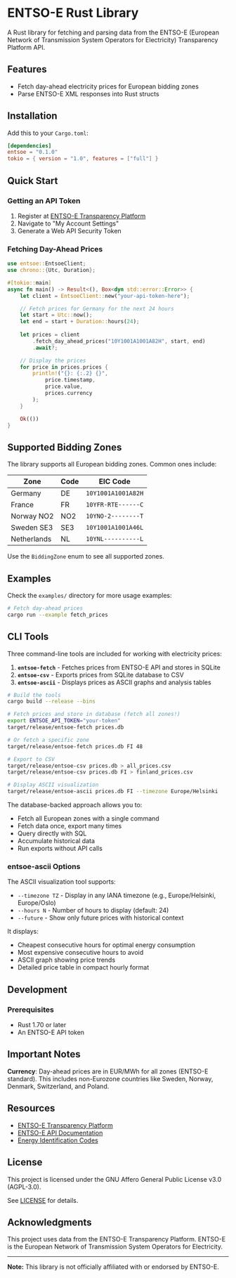 # ENTSO-E Rust Library

A Rust library for fetching and parsing data from the ENTSO-E (European Network of Transmission System Operators for Electricity) Transparency Platform API.

## Features

- Fetch day-ahead electricity prices for European bidding zones
- Parse ENTSO-E XML responses into Rust structs

## Installation

Add this to your `Cargo.toml`:

```toml
[dependencies]
entsoe = "0.1.0"
tokio = { version = "1.0", features = ["full"] }
```

## Quick Start

### Getting an API Token

1. Register at [ENTSO-E Transparency Platform](https://transparency.entsoe.eu/)
2. Navigate to "My Account Settings"
3. Generate a Web API Security Token

### Fetching Day-Ahead Prices

```rust
use entsoe::EntsoeClient;
use chrono::{Utc, Duration};

#[tokio::main]
async fn main() -> Result<(), Box<dyn std::error::Error>> {
    let client = EntsoeClient::new("your-api-token-here");

    // Fetch prices for Germany for the next 24 hours
    let start = Utc::now();
    let end = start + Duration::hours(24);
    
    let prices = client
        .fetch_day_ahead_prices("10Y1001A1001A82H", start, end)
        .await?;

    // Display the prices
    for price in prices.prices {
        println!("{}: {:.2} {}", 
            price.timestamp, 
            price.value, 
            prices.currency
        );
    }

    Ok(())
}
```

## Supported Bidding Zones

The library supports all European bidding zones. Common ones include:

| Zone | Code | EIC Code |
|------|------|----------|
| Germany | DE | `10Y1001A1001A82H` |
| France | FR | `10YFR-RTE------C` |
| Norway NO2 | NO2 | `10YNO-2--------T` |
| Sweden SE3 | SE3 | `10Y1001A1001A46L` |
| Netherlands | NL | `10YNL----------L` |

Use the `BiddingZone` enum to see all supported zones.

## Examples

Check the `examples/` directory for more usage examples:

```bash
# Fetch day-ahead prices
cargo run --example fetch_prices
```

## CLI Tools

Three command-line tools are included for working with electricity prices:

1. **`entsoe-fetch`** - Fetches prices from ENTSO-E API and stores in SQLite
2. **`entsoe-csv`** - Exports prices from SQLite database to CSV
3. **`entsoe-ascii`** - Displays prices as ASCII graphs and analysis tables

```bash
# Build the tools
cargo build --release --bins

# Fetch prices and store in database (fetch all zones!)
export ENTSOE_API_TOKEN="your-token"
target/release/entsoe-fetch prices.db

# Or fetch a specific zone
target/release/entsoe-fetch prices.db FI 48

# Export to CSV
target/release/entsoe-csv prices.db > all_prices.csv
target/release/entsoe-csv prices.db FI > finland_prices.csv

# Display ASCII visualization
target/release/entsoe-ascii prices.db FI --timezone Europe/Helsinki
```

The database-backed approach allows you to:
- Fetch all European zones with a single command
- Fetch data once, export many times
- Query directly with SQL
- Accumulate historical data
- Run exports without API calls

### entsoe-ascii Options

The ASCII visualization tool supports:
- `--timezone TZ` - Display in any IANA timezone (e.g., Europe/Helsinki, Europe/Oslo)
- `--hours N` - Number of hours to display (default: 24)
- `--future` - Show only future prices with historical context

It displays:
- Cheapest consecutive hours for optimal energy consumption
- Most expensive consecutive hours to avoid
- ASCII graph showing price trends
- Detailed price table in compact hourly format

## Development

### Prerequisites

- Rust 1.70 or later
- An ENTSO-E API token


## Important Notes

**Currency**: Day-ahead prices are in EUR/MWh for all zones (ENTSO-E standard). This includes non-Eurozone countries like Sweden, Norway, Denmark, Switzerland, and Poland.

## Resources

- [ENTSO-E Transparency Platform](https://transparency.entsoe.eu/)
- [ENTSO-E API Documentation](https://transparency.entsoe.eu/content/static_content/Static%20content/web%20api/Guide.html)
- [Energy Identification Codes](https://www.entsoe.eu/data/energy-identification-codes-eic/)

## License

This project is licensed under the GNU Affero General Public License v3.0 (AGPL-3.0).

See [LICENSE](LICENSE) for details.



## Acknowledgments

This project uses data from the ENTSO-E Transparency Platform. ENTSO-E is the European Network of Transmission System Operators for Electricity.

---

**Note:** This library is not officially affiliated with or endorsed by ENTSO-E.